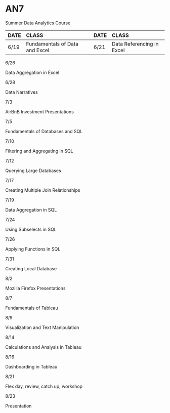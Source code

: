 # AN7
Summer  Data Analytics Course

|DATE|CLASS|DATE|CLASS|
|:---|:----|:---|:----|
|6/19|Fundamentals of Data and Excel|6/21| Data Referencing in Excel


 
  
  6/26

  
  
  Data
  Aggregation in Excel

  
 
 
  
  6/28

  
  
  Data
  Narratives

  
 
 
  
  7/3

  
  
  AirBnB Investment Presentations

  
 
 
  
  7/5

  
  
  Fundamentals
  of Databases and SQL

  
 
 
  
  7/10

  
  
  Filtering
  and Aggregating in SQL

  
 
 
  
  7/12

  
  
  Querying
  Large Databases

  
 
 
  
  7/17

  
  
  Creating
  Multiple Join Relationships

  
 
 
  
  7/19

  
  
  Data
  Aggregation in SQL

  
 
 
  
  7/24

  
  
  Using
  Subselects in SQL

  
 
 
  
  7/26

  
  
  Applying
  Functions in SQL

  
 
 
  
  7/31

  
  
  Creating
  Local Database

  
 
 
  
  8/2

  
  
  Mozilla
  Firefox Presentations

  
 
 
  
  8/7

  
  
  Fundamentals
  of Tableau

  
 
 
  
  8/9

  
  
  Visualization
  and Text Manipulation

  
 
 
  
  8/14

  
  
  Calculations
  and Analysis in Tableau

  
 
 
  
  8/16

  
  
  Dashboarding
  in Tableau

  
 
 
  
  8/21

  
  
  Flex
  day, review, catch up, workshop

  
 
 
  
  8/23

  
  
  Presentation

  
 


